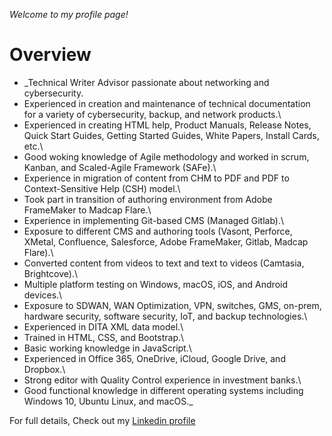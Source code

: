 _Welcome to my profile page!_

# Overview
* _Technical Writer Advisor passionate about networking and cybersecurity.
* Experienced in creation and maintenance of technical documentation for a variety of cybersecurity, backup, and network products.\
* Experienced in creating HTML help, Product Manuals, Release Notes, Quick Start Guides, Getting Started Guides, White Papers, Install Cards, etc.\
* Good woking knowledge of Agile methodology and worked in scrum, Kanban, and Scaled-Agile Framework (SAFe).\
* Experience in migration of content from CHM to PDF and PDF to Context-Sensitive Help (CSH) model.\
* Took part in transition of authoring environment from Adobe FrameMaker to Madcap Flare.\
* Experience in implementing Git-based CMS (Managed Gitlab).\
* Exposure to different CMS and authoring tools (Vasont, Perforce, XMetal, Confluence, Salesforce, Adobe FrameMaker, Gitlab, Madcap Flare).\
* Converted content from videos to text and text to videos (Camtasia, Brightcove).\
* Multiple platform testing on Windows, macOS, iOS, and Android devices.\
* Exposure to SDWAN, WAN Optimization, VPN, switches, GMS, on-prem, hardware security, software security, IoT, and backup technologies.\
* Experienced in DITA XML data model.\
* Trained in HTML, CSS, and Bootstrap.\
* Basic working knowledge in JavaScript.\
* Experienced in Office 365, OneDrive, iCloud, Google Drive, and Dropbox.\
* Strong editor with Quality Control experience in investment banks.\
* Good functional knowledge in different operating systems including Windows 10, Ubuntu Linux, and macOS._

For full details, Check out my [Linkedin profile](https://www.linkedin.com/in/ashokchandru/)
